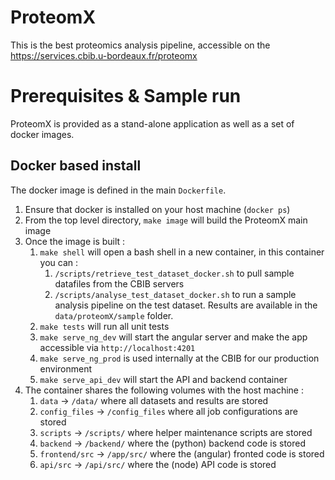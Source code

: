 # ProteomX

This is the best proteomics analysis pipeline, accessible on the https://services.cbib.u-bordeaux.fr/proteomx

# Prerequisites & Sample run

ProteomX is provided as a stand-alone application as well as a set of docker images.

## Docker based install

The docker image is defined in the main `Dockerfile`.

1. Ensure that docker is installed on your host machine (`docker ps`)
1. From the top level directory, `make image` will build the ProteomX main image
1. Once the image is built :
	1. `make shell` will open a bash shell in a new container, in this container you can :
		1. `/scripts/retrieve_test_dataset_docker.sh` to pull sample datafiles from the CBIB servers
		1. `/scripts/analyse_test_dataset_docker.sh` to run a sample analysis pipeline on the test dataset. Results are available in the `data/proteomX/sample` folder.
	1. `make tests` will run all unit tests
	1. `make serve_ng_dev` will start the angular server and make the app accessible via `http://localhost:4201`
	1. `make serve_ng_prod` is used internally at the CBIB for our production environment
	1. `make serve_api_dev` will start the API and backend container
1. The container shares the following volumes with the host machine :
	1. `data` -> `/data/` where all datasets and results are stored
	1. `config_files` -> `/config_files` where all job configurations are stored
	1. `scripts` -> `/scripts/` where helper maintenance scripts are stored
	1. `backend` -> `/backend/` where the (python) backend code is stored
	1. `frontend/src` -> `/app/src/` where the (angular) fronted code is stored
	1. `api/src` -> `/api/src/` where the (node) API code is stored 

